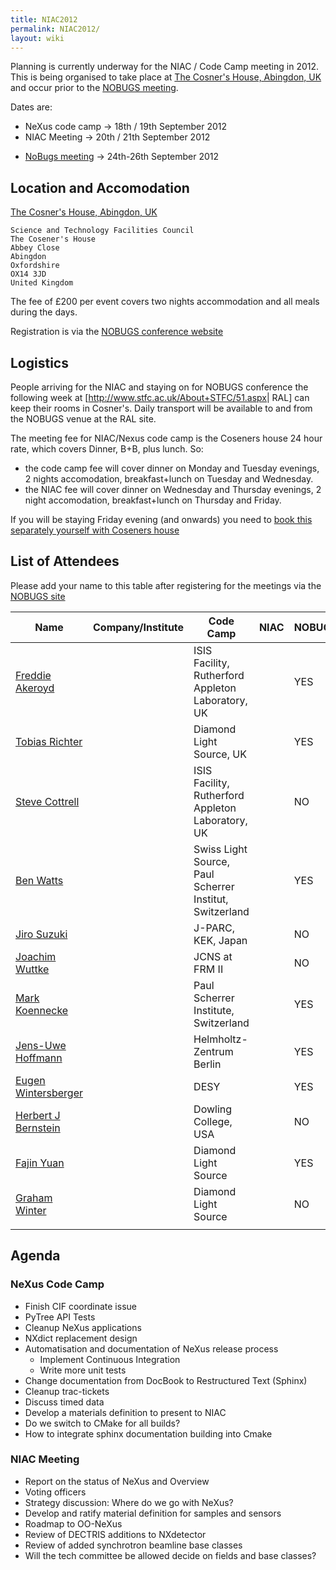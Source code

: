 ```yaml
---
title: NIAC2012
permalink: NIAC2012/
layout: wiki
---
```


Planning is currently underway for the NIAC / Code Camp meeting in 2012.
This is being organised to take place at [The Cosner's House, Abingdon,
UK](http://www.stfc.ac.uk/About+STFC/44.aspx) and occur prior to the
[NOBUGS meeting](http://www.nobugsconference.org/).

Dates are:

-   NeXus code camp -&gt; 18th / 19th September 2012
-   NIAC Meeting -&gt; 20th / 21th September 2012

<!-- -->

-   [NoBugs meeting](http://www.nobugsconference.org/Conferences) -&gt;
    24th-26th September 2012

Location and Accomodation
-------------------------

[The Cosner's House, Abingdon,
UK](http://www.stfc.ac.uk/About+STFC/44.aspx)

    Science and Technology Facilities Council
    The Cosener's House
    Abbey Close
    Abingdon
    Oxfordshire
    OX14 3JD
    United Kingdom

The fee of £200 per event covers two nights accommodation and all meals
during the days.

Registration is via the [NOBUGS conference
website](http://www.nobugs2012.org/NOBUGS/registration/NeXus.html)

Logistics
---------

People arriving for the NIAC and staying on for NOBUGS conference the
following week at \[<http://www.stfc.ac.uk/About+STFC/51.aspx>| RAL\]
can keep their rooms in Cosner's. Daily transport will be available to
and from the NOBUGS venue at the RAL site.

The meeting fee for NIAC/Nexus code camp is the Coseners house 24 hour
rate, which covers Dinner, B+B, plus lunch. So:

-   the code camp fee will cover dinner on Monday and Tuesday evenings,
    2 nights accomodation, breakfast+lunch on Tuesday and Wednesday.
-   the NIAC fee will cover dinner on Wednesday and Thursday evenings, 2
    night accomodation, breakfast+lunch on Thursday and Friday.

If you will be staying Friday evening (and onwards) you need to [book
this separately yourself with Coseners
house](http://www.nobugs2012.org/NOBUGS/accommodation.html)

List of Attendees
-----------------

Please add your name to this table after registering for the meetings
via the [NOBUGS
site](http://www.nobugs2012.org/NOBUGS/registration/NeXus.html)

| Name                                                         | Company/Institute                                         | Code Camp | NIAC  | NOBUGS |
|--------------------------------------------------------------|-----------------------------------------------------------|-----------|-------|--------|
| [Freddie Akeroyd](User%3AFreddie_Akeroyd "wikilink")         | | ISIS Facility, Rutherford Appleton Laboratory, UK       | | YES     | | YES | | YES  |
| [Tobias Richter](User%3ATobias_Richter "wikilink")           | | Diamond Light Source, UK                                | | YES     | | YES | | YES  |
| [Steve Cottrell](User%3ASteve_Cottrell "wikilink")           | | ISIS Facility, Rutherford Appleton Laboratory, UK       | | NO      | | YES | | YES  |
| [Ben Watts](User%3ABen_Watts "wikilink")                     | | Swiss Light Source, Paul Scherrer Institut, Switzerland | | YES     | | YES | | NO   |
| [Jiro Suzuki](User%3AJiro_Suzuki "wikilink")                 | | J-PARC, KEK, Japan                                      | | NO      | | YES | | YES  |
| [Joachim Wuttke](User%3AJoachim_Wuttke "wikilink")           | | JCNS at FRM II                                          | | NO      | | YES | | YES  |
| [Mark Koennecke](User%3AMark_Koennecke "wikilink")           | | Paul Scherrer Institute, Switzerland                    | | YES     | | YES | | YES  |
| [Jens-Uwe Hoffmann](User%3AJens-Uwe_Hoffmann "wikilink")     | | Helmholtz-Zentrum Berlin                                | | YES     | | YES | | YES  |
| [Eugen Wintersberger](User%3AEugen_Wintersberger "wikilink") | | DESY                                                    | | YES     | | YES | | YES  |
| [Herbert J Bernstein](User%3AHerbert_J_Bernstein "wikilink") | | Dowling College, USA                                    | | NO      | | YES | | NO   |
| [Fajin Yuan](User%3AFajin_Yuan "wikilink")                   | | Diamond Light Source                                    | | YES     | | YES | | YES  |
| [Graham Winter](User%3AGraham_Winter "wikilink")             | | Diamond Light Source                                    | | NO      | | YES | | NO   |
||

Agenda
------

### NeXus Code Camp

-   Finish CIF coordinate issue
-   PyTree API Tests
-   Cleanup NeXus applications
-   NXdict replacement design
-   Automatisation and documentation of NeXus release process
    -   Implement Continuous Integration
    -   Write more unit tests
-   Change documentation from DocBook to Restructured Text (Sphinx)
-   Cleanup trac-tickets
-   Discuss timed data
-   Develop a materials definition to present to NIAC
-   Do we switch to CMake for all builds?
-   How to integrate sphinx documentation building into Cmake

### NIAC Meeting

-   Report on the status of NeXus and Overview
-   Voting officers
-   Strategy discussion: Where do we go with NeXus?
-   Develop and ratify material definition for samples and sensors
-   Roadmap to OO-NeXus
-   Review of DECTRIS additions to NXdetector
-   Review of added synchrotron beamline base classes
-   Will the tech committee be allowed decide on fields and base
    classes?


